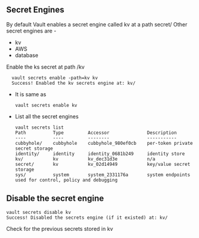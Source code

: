 
## Secret Engines 

By default Vault enables a secret engine called kv at a path secret/
Other secret engines are -  
- kv
- AWS 
- database 


Enable the ks secret at path /kv 
   
      vault secrets enable -path=kv kv
      Success! Enabled the kv secrets engine at: kv/
      
- It is same as 
      
      vault secrets enable kv 

- List all the secret engines 

      vault secrets list
      Path          Type         Accessor              Description
      ----          ----         --------              -----------
      cubbyhole/    cubbyhole    cubbyhole_980ef0cb    per-token private secret storage
      identity/     identity     identity_0681b249     identity store
      kv/           kv           kv_dec31d3e           n/a
      secret/       kv           kv_02d14949           key/value secret storage
      sys/          system       system_2331176a       system endpoints used for control, policy and debugging

## Disable the secret engine

    vault secrets disable kv
    Success! Disabled the secrets engine (if it existed) at: kv/

Check for the previous secrets stored in kv
